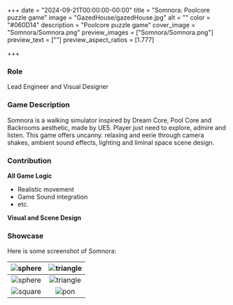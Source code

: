 +++
date = "2024-09-21T00:00:00-00:00"
title = "Somnora: Poolcore puzzle game"
image = "GazedHouse/gazedHouse.jpg"
alt = ""
color = "#060D14"
description = "Poolcore puzzle game"
cover_image = "Somnora/Somnora.png"
preview_images = ["Somnora/Somnora.png"]
preview_text = [""]
preview_aspect_ratios = [1.777]

+++

### Role

Lead Engineer and Visual Designer

### Game Description

Somnora is a walking simulator inspired by Dream Core, Pool Core and Backrooms aesthetic, made by UE5. Player just need to explore, admire and listen. This game offers uncanny. relaxing and eerie through camera shakes, ambient sound effects, lighting and liminal space scene design.


### Contribution

**All Game Logic**

- Realistic movement
- Game Sound integration 
- etc.

**Visual and Scene Design**

### Showcase

Here is some screenshot of Somnora:

|   ![sphere](/images/Somnora/Somnora.png)   |    ![triangle](/images/Somnora/distort.png)    |
| :----------------------------------------: | :--------------------------------------------: |
| ![sphere](/images/Somnora/sphere_room.png) | ![triangle](/images/Somnora/triangle_room.png) |
| ![square](/images/Somnora/square_room.png) |      ![pon](/images/Somnora/pon_room.png)      |

